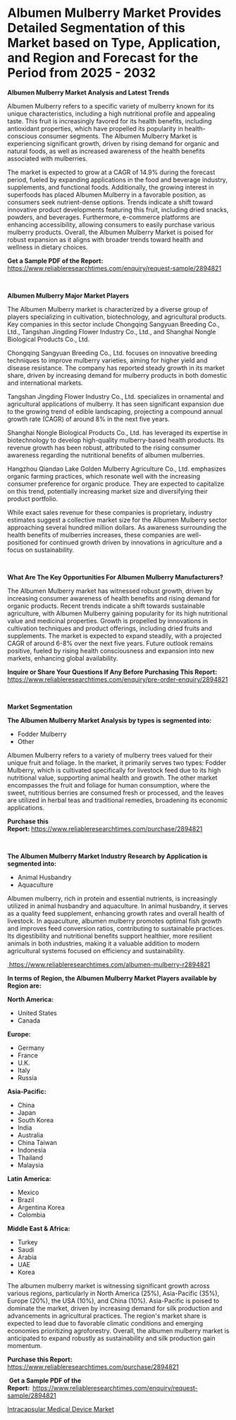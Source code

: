 <p><h1>Albumen Mulberry Market Provides Detailed Segmentation of this Market based on Type, Application, and Region and Forecast for the Period from 2025 - 2032</h1></p><p><strong>Albumen Mulberry Market Analysis and Latest Trends</strong></p>
<p><p>Albumen Mulberry refers to a specific variety of mulberry known for its unique characteristics, including a high nutritional profile and appealing taste. This fruit is increasingly favored for its health benefits, including antioxidant properties, which have propelled its popularity in health-conscious consumer segments. The Albumen Mulberry Market is experiencing significant growth, driven by rising demand for organic and natural foods, as well as increased awareness of the health benefits associated with mulberries.</p><p>The market is expected to grow at a CAGR of 14.9% during the forecast period, fueled by expanding applications in the food and beverage industry, supplements, and functional foods. Additionally, the growing interest in superfoods has placed Albumen Mulberry in a favorable position, as consumers seek nutrient-dense options. Trends indicate a shift toward innovative product developments featuring this fruit, including dried snacks, powders, and beverages. Furthermore, e-commerce platforms are enhancing accessibility, allowing consumers to easily purchase various mulberry products. Overall, the Albumen Mulberry Market is poised for robust expansion as it aligns with broader trends toward health and wellness in dietary choices.</p></p>
<p><strong>Get a Sample PDF of the Report:&nbsp;</strong> <a href="https://www.reliableresearchtimes.com/enquiry/request-sample/2894821?utm_campaign=3184&utm_medium=2&utm_source=Github&utm_content=ia&utm_term=15032025&utm_id=albumen-mulberry">https://www.reliableresearchtimes.com/enquiry/request-sample/2894821</a></p>
<p>&nbsp;</p>
<p><strong>Albumen Mulberry Major Market Players</strong></p>
<p><p>The Albumen Mulberry market is characterized by a diverse group of players specializing in cultivation, biotechnology, and agricultural products. Key companies in this sector include Chongqing Sangyuan Breeding Co., Ltd., Tangshan Jingding Flower Industry Co., Ltd., and Shanghai Nongle Biological Products Co., Ltd. </p><p>Chongqing Sangyuan Breeding Co., Ltd. focuses on innovative breeding techniques to improve mulberry varieties, aiming for higher yield and disease resistance. The company has reported steady growth in its market share, driven by increasing demand for mulberry products in both domestic and international markets. </p><p>Tangshan Jingding Flower Industry Co., Ltd. specializes in ornamental and agricultural applications of mulberry. It has seen significant expansion due to the growing trend of edible landscaping, projecting a compound annual growth rate (CAGR) of around 8% in the next five years.</p><p>Shanghai Nongle Biological Products Co., Ltd. has leveraged its expertise in biotechnology to develop high-quality mulberry-based health products. Its revenue growth has been robust, attributed to the rising consumer awareness regarding the nutritional benefits of albumen mulberries.</p><p>Hangzhou Qiandao Lake Golden Mulberry Agriculture Co., Ltd. emphasizes organic farming practices, which resonate well with the increasing consumer preference for organic produce. They are expected to capitalize on this trend, potentially increasing market size and diversifying their product portfolio.</p><p>While exact sales revenue for these companies is proprietary, industry estimates suggest a collective market size for the Albumen Mulberry sector approaching several hundred million dollars. As awareness surrounding the health benefits of mulberries increases, these companies are well-positioned for continued growth driven by innovations in agriculture and a focus on sustainability.</p></p>
<p>&nbsp;</p>
<p><strong>What Are The Key Opportunities For Albumen Mulberry Manufacturers?</strong></p>
<p><p>The Albumen Mulberry market has witnessed robust growth, driven by increasing consumer awareness of health benefits and rising demand for organic products. Recent trends indicate a shift towards sustainable agriculture, with Albumen Mulberry gaining popularity for its high nutritional value and medicinal properties. Growth is propelled by innovations in cultivation techniques and product offerings, including dried fruits and supplements. The market is expected to expand steadily, with a projected CAGR of around 6-8% over the next five years. Future outlook remains positive, fueled by rising health consciousness and expansion into new markets, enhancing global availability.</p></p>
<p><strong>Inquire or Share Your Questions If Any Before Purchasing This Report:</strong> <a href="https://www.reliableresearchtimes.com/enquiry/pre-order-enquiry/2894821?utm_campaign=3184&utm_medium=2&utm_source=Github&utm_content=ia&utm_term=15032025&utm_id=albumen-mulberry">https://www.reliableresearchtimes.com/enquiry/pre-order-enquiry/2894821</a></p>
<p>&nbsp;</p>
<p><strong>Market Segmentation</strong></p>
<p><strong>The Albumen Mulberry Market Analysis by types is segmented into:</strong></p>
<p><ul><li>Fodder Mulberry</li><li>Other</li></ul></p>
<p><p>Albumen Mulberry refers to a variety of mulberry trees valued for their unique fruit and foliage. In the market, it primarily serves two types: Fodder Mulberry, which is cultivated specifically for livestock feed due to its high nutritional value, supporting animal health and growth. The other market encompasses the fruit and foliage for human consumption, where the sweet, nutritious berries are consumed fresh or processed, and the leaves are utilized in herbal teas and traditional remedies, broadening its economic applications.</p></p>
<p><strong>Purchase this Report:&nbsp;</strong><a href="https://www.reliableresearchtimes.com/purchase/2894821?utm_campaign=3184&utm_medium=2&utm_source=Github&utm_content=ia&utm_term=15032025&utm_id=albumen-mulberry">https://www.reliableresearchtimes.com/purchase/2894821</a></p>
<p>&nbsp;</p>
<p><strong>The Albumen Mulberry Market Industry Research by Application is segmented into:</strong></p>
<p><ul><li>Animal Husbandry</li><li>Aquaculture</li></ul></p>
<p><p>Albumen mulberry, rich in protein and essential nutrients, is increasingly utilized in animal husbandry and aquaculture. In animal husbandry, it serves as a quality feed supplement, enhancing growth rates and overall health of livestock. In aquaculture, albumen mulberry promotes optimal fish growth and improves feed conversion ratios, contributing to sustainable practices. Its digestibility and nutritional benefits support healthier, more resilient animals in both industries, making it a valuable addition to modern agricultural systems focused on efficiency and sustainability.</p></p>
<p><a href="https://www.reliableresearchtimes.com/albumen-mulberry-r2894821?utm_campaign=3184&utm_medium=2&utm_source=Github&utm_content=ia&utm_term=15032025&utm_id=albumen-mulberry">&nbsp;https://www.reliableresearchtimes.com/albumen-mulberry-r2894821</a></p>
<p><strong>In terms of Region, the Albumen Mulberry Market Players available by Region are:</strong></p>
<p>
    <p> <strong> North America: </strong>
        <ul>
            <li>United States</li>
            <li>Canada</li>
        </ul>
        </p> 
    <p> <strong> Europe: </strong>
        <ul>
            <li>Germany</li>
            <li>France</li>
            <li>U.K.</li>
            <li>Italy</li>
            <li>Russia</li>
        </ul>
        </p> 
    <p> <strong> Asia-Pacific: </strong>
        <ul>
            <li>China</li>
            <li>Japan</li>
            <li>South Korea</li>
            <li>India</li>
            <li>Australia</li>
            <li>China Taiwan</li>
            <li>Indonesia</li>
            <li>Thailand</li>
            <li>Malaysia</li>
        </ul>
        </p> 
    <p> <strong> Latin America: </strong>
        <ul>
            <li>Mexico</li>
            <li>Brazil</li>
            <li>Argentina Korea</li>
            <li>Colombia</li>
        </ul>
        </p> 
    <p> <strong> Middle East & Africa: </strong>
        <ul>
            <li>Turkey</li>
            <li>Saudi</li>
            <li>Arabia</li>
            <li>UAE</li>
            <li>Korea</li>
        </ul>
    </p>
    </p>
<p><p>The albumen mulberry market is witnessing significant growth across various regions, particularly in North America (25%), Asia-Pacific (35%), Europe (20%), the USA (10%), and China (10%). Asia-Pacific is poised to dominate the market, driven by increasing demand for silk production and advancements in agricultural practices. The region's market share is expected to lead due to favorable climatic conditions and emerging economies prioritizing agroforestry. Overall, the albumen mulberry market is anticipated to expand robustly as sustainability and silk production gain momentum.</p></p>
<p><strong>Purchase this Report: </strong><a href="https://www.reliableresearchtimes.com/purchase/2894821?utm_campaign=3184&utm_medium=2&utm_source=Github&utm_content=ia&utm_term=15032025&utm_id=albumen-mulberry">https://www.reliableresearchtimes.com/purchase/2894821</a></p>
<p>&nbsp;<strong>Get a Sample PDF of the Report:&nbsp;&nbsp;</strong><a href="https://www.reliableresearchtimes.com/enquiry/request-sample/2894821?utm_campaign=3184&utm_medium=2&utm_source=Github&utm_content=ia&utm_term=15032025&utm_id=albumen-mulberry">https://www.reliableresearchtimes.com/enquiry/request-sample/2894821</a></p>
<p><strong></strong></p>
<p><p><a href="https://github.com/biyajausenik/Market-Research-Report-List-1/blob/main/intracapsular-medical-device-market.md?utm_campaign=3184&utm_medium=2&utm_source=Github&utm_content=ia&utm_term=15032025&utm_id=albumen-mulberry">Intracapsular Medical Device Market</a></p></p>